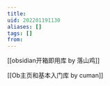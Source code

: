 ```yaml
---
title: 
uid: 202201191130
aliases: []
tags: []
from: 
---
```

[[obsidian开箱即用库 by 落山鸡]]

[[Ob主页和基本入门库 by cuman]]